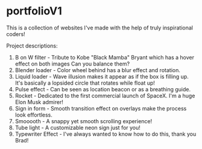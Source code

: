 # portfolioV1
This is a collection of websites I've made with the help of truly inspirational coders!

Project descriptions:
1. B on W filter - Tribute to Kobe "Black Mamba" Bryant which has a hover effect on both images
  Can you balance them?
2. Blender loader - Color wheel behind has a blur effect and rotation.
3. Liquid loader - Wave illusion makes it appear as if the box is filling up. It's basically a lopsided circle that rotates while float up!
4. Pulse effect - Can be seen as location beacon or as a breathing guide.
5. Rocket - Dedicated to the first commercial launch of SpaceX. I'm a huge Elon Musk admirer!
6. Sign in form - Smooth transition effect on overlays make the process look effortless.
7. Smooooth - A snappy yet smooth scrolling experience!
8. Tube light - A customizable neon sign just for you!
9. Typewriter Effect - I've always wanted to know how to do this, thank you Brad!
